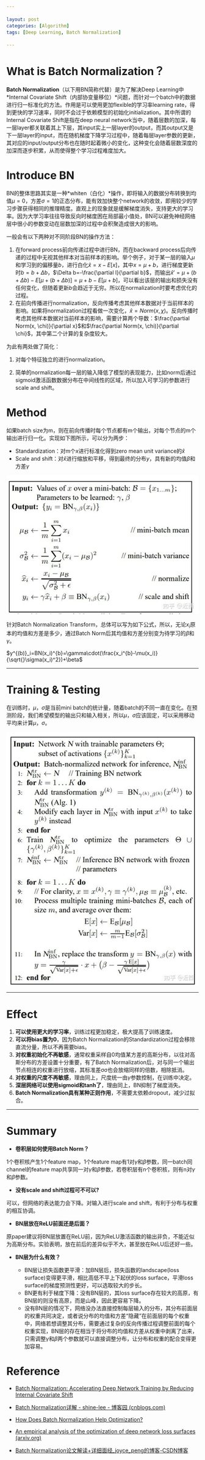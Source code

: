 ```yaml
---

layout: post
categories: [Algorithm]
tags: [Deep Learning, Batch Normalization]

---
```


# What is Batch Normalization？

**Batch Normalization**（以下用BN简称代替）是为了解决Deep Learning中*Internal Covariate Shift（内部协变量移位）*问题，而针对一个batch中的数据进行归一标准化的方法。作用是可以使用更加flexible的学习率learning rate，得到更快的学习速率，同时不会过于依赖模型的初始化initialization。其中所谓的Internal Covariate Shift是指在deep neural network当中，随着层数的加深，每一层layer都关联着其上下层，其input实上一层layer的output，而其output又是下一层layer的input，而在随机梯度下降学习过程中，随着每层layer参数的更新，其对应的input/output分布也在随时起着微小的变化，这种变化会随着层数深度的加深而逐步积累，从而使得整个学习过程难度加大。

# Introduce BN

BN的整体思路其实是一种*whiten（白化）*操作，即将输入的数据分布转换到均值$\mu=0$，方差$\sigma=1$的正态分布，能有效加快整个network的收敛，即用较少的学习步骤获得相同的推理精度。直观上的现象就是缓解梯度消失，支持更大的学习率。因为大学习率往往导致反向时梯度困在局部最小值处，BN可以避免神经网络层中很小的参数变动在层数加深的过程中会积聚造成很大的影响。

一般会有以下两种对不同阶段BN的操作方法：

1. 在forward process前向传递过程中进行BN，而在backward process后向传递的过程中无视其他样本对当前样本的影响。举个例子，对于某一层的输入$\mu$和学习到的偏移量$b$，进行白化$\hat{x}=x-E[x]$，其中$x=\mu+b$，进行梯度更新时$b=b+\Delta b$，$\Delta b=-\frac{\partial l}{\partial b}$，而输出$\hat{x}'=\mu+(b+\Delta b)-E[\mu+(b+\Delta b)]=\mu+b-E[\mu+b]$，可以看出该层的输出和损失没有任何变化，但随着更新$b$会趋近于无穷。所以在normalization时要考虑优化的过程。
2. 在前向传播进行normalization，反向传播考虑其他样本数据对于当前样本的影响。如果将normalization过程看做一次变化，$\hat{x}=Norm(x, \chi)$。反向传播时考虑其他样本数据对当前样本的影响，需要计算两个导数：$\frac{\partial Norm(x, \chi)}{\partial x}$和$\frac{\partial Norm(x, \chi)}{\partial \chi}$，其中第二个计算的复杂度较大。

为此有两处做了简化：

1. 对每个特征独立的进行normalization。

2. 简单的normalization每一层的输入降低了模型的表现能力，比如norm后通过sigmoid激活函数数据分布在中间线性的区域，所以加入可学习的参数进行scale and shift。

# Method

如果batch size为m，则在前向传播时每个节点都有m个输出，对每个节点的m个输出进行归一化。实现如下图所示，可以分为两步：

 - Standardization：对m个$x$进行标准化得到zero mean unit variance的$\hat{x}$
 - Scale and shift：对$\hat{x}$进行缩放和平移，得到最终的分布$y$，具有新的均值$\beta$和方差$\gamma$

![](https://raw.githubusercontent.com/kakack/kakack.github.io/master/_images/20211006-1.jpg)

针对Batch Normalization Transform，总体可以写为如下公式，所以，无论$x_i$原本的均值和方差是多少，通过Batch Norm后其均值和方差分别变为待学习的$\beta$和$\gamma$。

$y^{(b)}_i=BN(x_i)^{b}=\gamma\cdot(\frac{x_i^{b}-\mu(x_i)}{\sqrt{}\sigma(x_i)^2})+\beta$

---

# Training & Testing

在训练时，$\mu$，$\sigma$是当前mini batch的统计量，随着batch的不同一直在变化。在预测阶段，我们希望模型的输出只和输入相关，所以$\mu$，$\sigma$应该固定，可以采用移动平均来计算$\mu$，$\sigma$。

![](https://raw.githubusercontent.com/kakack/kakack.github.io/master/_images/20211006-2.jpg)

---

# Effect

1. **可以使用更大的学习率**，训练过程更加稳定，极大提高了训练速度。
2. **可以将bias置为0**，因为Batch Normalization的Standardization过程会移除直流分量，所以不再需要bias。
3. **对权重初始化不再敏感**，通常权重采样自0均值某方差的高斯分布，以往对高斯分布的方差设置十分重要，有了Batch Normalization后，对与同一个输出节点相连的权重进行放缩，其标准差σσ也会放缩同样的倍数，相除抵消。
4. **对权重的尺度不再敏感**，理由同上，尺度统一由$\gamma$参数控制，在训练中决定。
5. **深层网络可以使用sigmoid和tanh了**，理由同上，BN抑制了梯度消失。
6. **Batch Normalization具有某种正则作用**，不需要太依赖dropout，减少过拟合。

---

# Summary

- **卷积层如何使用Batch Norm？**

1个卷积核产生1个feature map，1个feature map有1对$\gamma$和$\beta$参数，同一batch同channel的feature map共享同一对$\gamma$和$\beta$参数，若卷积层有n个卷积核，则有n对$\gamma$和$\beta$参数。

- **没有scale and shift过程可不可以?**

可以，但网络的表达能力会下降。对输入进行scale and shift，有利于分布与权重的相互协调。

- **BN层放在ReLU前面还是后面？**

原paper建议将BN层放置在ReLU前，因为ReLU激活函数的输出非负，不能近似为高斯分布。实验表明，放在前后的差异似乎不大，甚至放在ReLU后还好一些。

- **BN层为什么有效？**

    - BN层让损失函数更平滑：加BN层后，损失函数的landscape(loss surface)变得更平滑，相比高低不平上下起伏的loss surface，平滑loss surface的梯度预测性更好，可以选取较大的步长。
    - BN更有利于梯度下降：没有BN层的，其loss surface存在较大的高原，有BN层的则没有高原，而是山峰，因此更容易下降。
    - 没有BN层的情况下，网络没办法直接控制每层输入的分布，其分布前面层的权重共同决定，或者说分布的均值和方差“隐藏”在前面层的每个权重中，网络若想调整其分布，需要通过复杂的反向传播过程调整前面的每个权重实现，BN层的存在相当于将分布的均值和方差从权重中剥离了出来，只需调整$\gamma$和$\beta$两个参数就可以直接调整分布，让分布和权重的配合变得更加容易。




# Reference

- [Batch Normalization: Accelerating Deep Network Training by Reducing Internal Covariate Shift](https://arxiv.org/pdf/1502.03167.pdf)
- [Batch Normalization详解 - shine-lee - 博客园 (cnblogs.com)](https://link.zhihu.com/?target=https%3A//www.cnblogs.com/shine-lee/p/11989612.html)

- [How Does Batch Normalization Help Optimization?](https://link.zhihu.com/?target=https%3A//arxiv.org/abs/1805.11604)

- [An empirical analysis of the optimization of deep network loss surfaces (arxiv.org)](https://link.zhihu.com/?target=https%3A//arxiv.org/abs/1612.04010)

- [Batch Normalization论文解读+详细面经_joyce_peng的博客-CSDN博客](https://link.zhihu.com/?target=https%3A//blog.csdn.net/joyce_peng/article/details/103163048)